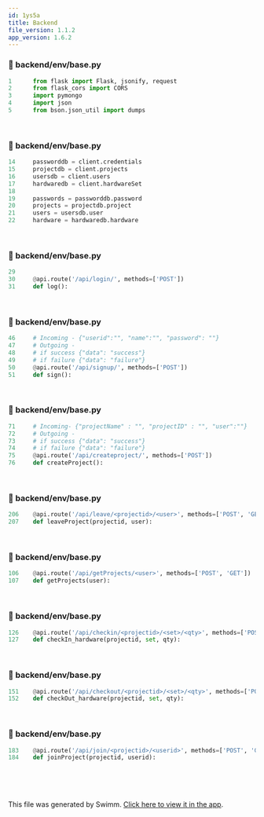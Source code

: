 ```yaml
---
id: 1ys5a
title: Backend
file_version: 1.1.2
app_version: 1.6.2
---
```



<!-- NOTE-swimm-snippet: the lines below link your snippet to Swimm -->
### 📄 backend/env/base.py
```python
1      from flask import Flask, jsonify, request
2      from flask_cors import CORS
3      import pymongo
4      import json
5      from bson.json_util import dumps
```

<br/>


<!-- NOTE-swimm-snippet: the lines below link your snippet to Swimm -->
### 📄 backend/env/base.py
```python
14     passworddb = client.credentials
15     projectdb = client.projects
16     usersdb = client.users
17     hardwaredb = client.hardwareSet
18     
19     passwords = passworddb.password
20     projects = projectdb.project
21     users = usersdb.user
22     hardware = hardwaredb.hardware
```

<br/>


<!-- NOTE-swimm-snippet: the lines below link your snippet to Swimm -->
### 📄 backend/env/base.py
```python
29     
30     @api.route('/api/login/', methods=['POST'])
31     def log():
```

<br/>


<!-- NOTE-swimm-snippet: the lines below link your snippet to Swimm -->
### 📄 backend/env/base.py
```python
46     # Incoming - {"userid":"", "name":"", "password": ""}
47     # Outgoing -
48     # if success {"data": "success"}
49     # if failure {"data": "failure"}
50     @api.route('/api/signup/', methods=['POST'])
51     def sign():
```

<br/>


<!-- NOTE-swimm-snippet: the lines below link your snippet to Swimm -->
### 📄 backend/env/base.py
```python
71     # Incoming- {"projectName" : "", "projectID" : "", "user":""}
72     # Outgoing -
73     # if success {"data": "success"}
74     # if failure {"data": "failure"}
75     @api.route('/api/createproject/', methods=['POST'])
76     def createProject():
```

<br/>


<!-- NOTE-swimm-snippet: the lines below link your snippet to Swimm -->
### 📄 backend/env/base.py
```python
206    @api.route('/api/leave/<projectid>/<user>', methods=['POST', 'GET'])
207    def leaveProject(projectid, user):
```

<br/>


<!-- NOTE-swimm-snippet: the lines below link your snippet to Swimm -->
### 📄 backend/env/base.py
```python
106    @api.route('/api/getProjects/<user>', methods=['POST', 'GET'])
107    def getProjects(user):
```

<br/>


<!-- NOTE-swimm-snippet: the lines below link your snippet to Swimm -->
### 📄 backend/env/base.py
```python
126    @api.route('/api/checkin/<projectid>/<set>/<qty>', methods=['POST', 'GET'])
127    def checkIn_hardware(projectid, set, qty):
```

<br/>


<!-- NOTE-swimm-snippet: the lines below link your snippet to Swimm -->
### 📄 backend/env/base.py
```python
151    @api.route('/api/checkout/<projectid>/<set>/<qty>', methods=['POST', 'GET'])
152    def checkOut_hardware(projectid, set, qty):
```

<br/>


<!-- NOTE-swimm-snippet: the lines below link your snippet to Swimm -->
### 📄 backend/env/base.py
```python
183    @api.route('/api/join/<projectid>/<userid>', methods=['POST', 'GET'])
184    def joinProject(projectid, userid):
```

<br/>

<br/>

<br/>

This file was generated by Swimm. [Click here to view it in the app](https://app.swimm.io/repos/Z2l0aHViJTNBJTNBTmV4dEdlbiUzQSUzQUF5b0t1eWU=/docs/1ys5a).

